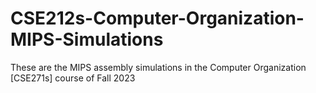 # CSE212s-Computer-Organization-MIPS-Simulations
These are the MIPS assembly simulations in the Computer Organization [CSE271s] course of Fall 2023
